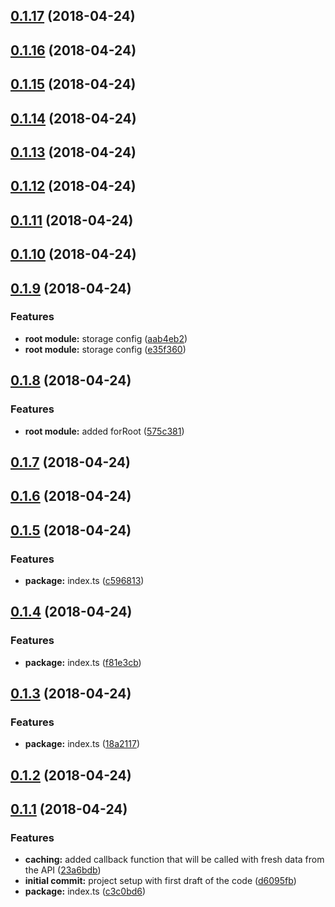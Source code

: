 <a name="0.1.17"></a>
## [0.1.17](https://github.com/binzma/observable-cache/compare/v0.1.16...v0.1.17) (2018-04-24)



<a name="0.1.16"></a>
## [0.1.16](https://github.com/binzma/observable-cache/compare/v0.1.15...v0.1.16) (2018-04-24)



<a name="0.1.15"></a>
## [0.1.15](https://github.com/binzma/observable-cache/compare/v0.1.14...v0.1.15) (2018-04-24)



<a name="0.1.14"></a>
## [0.1.14](https://github.com/binzma/observable-cache/compare/v0.1.13...v0.1.14) (2018-04-24)



<a name="0.1.13"></a>
## [0.1.13](https://github.com/binzma/observable-cache/compare/v0.1.12...v0.1.13) (2018-04-24)



<a name="0.1.12"></a>
## [0.1.12](https://github.com/binzma/observable-cache/compare/v0.1.11...v0.1.12) (2018-04-24)



<a name="0.1.11"></a>
## [0.1.11](https://github.com/binzma/observable-cache/compare/v0.1.10...v0.1.11) (2018-04-24)



<a name="0.1.10"></a>
## [0.1.10](https://github.com/binzma/observable-cache/compare/v0.1.9...v0.1.10) (2018-04-24)



<a name="0.1.9"></a>
## [0.1.9](https://github.com/binzma/observable-cache/compare/v0.1.8...v0.1.9) (2018-04-24)


### Features

* **root module:** storage config ([aab4eb2](https://github.com/binzma/observable-cache/commit/aab4eb2))
* **root module:** storage config ([e35f360](https://github.com/binzma/observable-cache/commit/e35f360))



<a name="0.1.8"></a>
## [0.1.8](https://github.com/binzma/observable-cache/compare/v0.1.7...v0.1.8) (2018-04-24)


### Features

* **root module:** added forRoot ([575c381](https://github.com/binzma/observable-cache/commit/575c381))



<a name="0.1.7"></a>
## [0.1.7](https://github.com/binzma/observable-cache/compare/v0.1.6...v0.1.7) (2018-04-24)



<a name="0.1.6"></a>
## [0.1.6](https://github.com/binzma/observable-cache/compare/v0.1.5...v0.1.6) (2018-04-24)



<a name="0.1.5"></a>
## [0.1.5](https://github.com/binzma/observable-cache/compare/v0.1.4...v0.1.5) (2018-04-24)


### Features

* **package:** index.ts ([c596813](https://github.com/binzma/observable-cache/commit/c596813))



<a name="0.1.4"></a>
## [0.1.4](https://github.com/binzma/observable-cache/compare/v0.1.3...v0.1.4) (2018-04-24)


### Features

* **package:** index.ts ([f81e3cb](https://github.com/binzma/observable-cache/commit/f81e3cb))



<a name="0.1.3"></a>
## [0.1.3](https://github.com/binzma/observable-cache/compare/v0.1.2...v0.1.3) (2018-04-24)


### Features

* **package:** index.ts ([18a2117](https://github.com/binzma/observable-cache/commit/18a2117))



<a name="0.1.2"></a>
## [0.1.2](https://github.com/binzma/observable-cache/compare/v0.1.1...v0.1.2) (2018-04-24)



<a name="0.1.1"></a>
## [0.1.1](https://github.com/binzma/observable-cache/compare/d6095fb...v0.1.1) (2018-04-24)


### Features

* **caching:** added callback function that will be called with fresh data from the API ([23a6bdb](https://github.com/binzma/observable-cache/commit/23a6bdb))
* **initial commit:** project setup with first draft of the code ([d6095fb](https://github.com/binzma/observable-cache/commit/d6095fb))
* **package:** index.ts ([c3c0bd6](https://github.com/binzma/observable-cache/commit/c3c0bd6))



